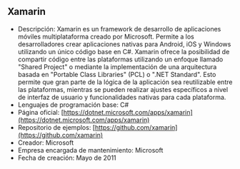 ## Xamarin

- Descripción: Xamarin es un framework de desarrollo de aplicaciones móviles multiplataforma creado por Microsoft. Permite a los desarrolladores crear aplicaciones nativas para Android, iOS y Windows utilizando un único código base en C#.
Xamarin ofrece la posibilidad de compartir código entre las plataformas utilizando un enfoque llamado "Shared Project" o mediante la implementación de una arquitectura basada en "Portable Class Libraries" (PCL) o ".NET Standard". Esto permite que gran parte de la lógica de la aplicación sea reutilizable entre las plataformas, mientras se pueden realizar ajustes específicos a nivel de interfaz de usuario y funcionalidades nativas para cada plataforma.
- Lenguajes de programación base: C#
- Página oficial: [https://dotnet.microsoft.com/apps/xamarin](https://dotnet.microsoft.com/apps/xamarin)
- Repositorio de ejemplos: [https://github.com/xamarin](https://github.com/xamarin)
- Creador: Microsoft
- Empresa encargada de mantenimiento: Microsoft
- Fecha de creación: Mayo de 2011
